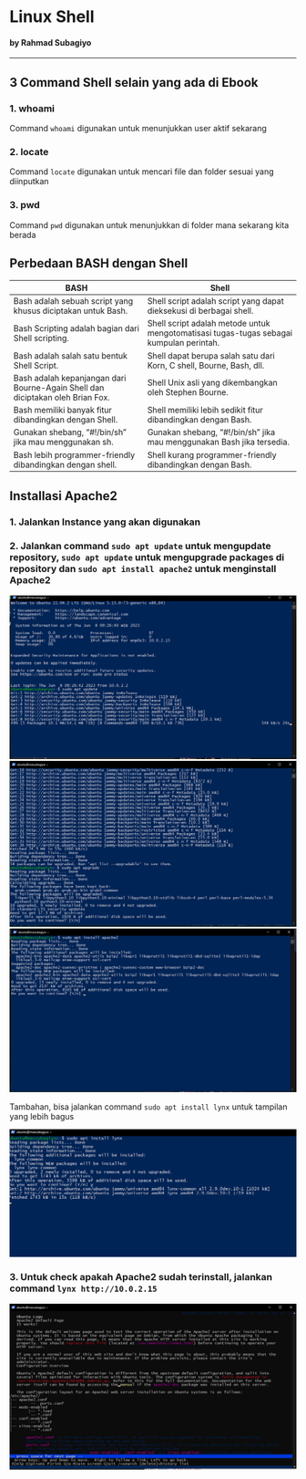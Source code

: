 # Linux Shell
#### by Rahmad Subagiyo

---

## 3 Command Shell selain yang ada di Ebook

### 1. whoami

Command `whoami` digunakan untuk menunjukkan user aktif sekarang

### 2. locate

Command `locate` digunakan untuk mencari file dan folder sesuai yang diinputkan

### 3. pwd

Command `pwd` digunakan untuk menunjukkan di folder mana sekarang kita berada

## Perbedaan BASH dengan Shell

| BASH | Shell |
| ----------- | ----------- |
| Bash adalah sebuah script yang khusus diciptakan untuk Bash. | Shell script adalah script yang dapat dieksekusi di berbagai shell. |
| Bash Scripting adalah bagian dari Shell scripting. | Shell script adalah metode untuk mengotomatisasi tugas-tugas sebagai kumpulan perintah. |
| Bash adalah salah satu bentuk Shell Script. | Shell dapat berupa salah satu dari Korn, C shell, Bourne, Bash, dll. |
| Bash adalah kepanjangan dari Bourne-Again Shell dan diciptakan oleh Brian Fox. | Shell Unix asli yang dikembangkan oleh Stephen Bourne. |
| Bash memiliki banyak fitur dibandingkan dengan Shell. | Shell memiliki lebih sedikit fitur dibandingkan dengan Bash. |
| Gunakan shebang, “#!/bin/sh” jika mau menggunakan sh.  | Gunakan shebang, “#!/bin/sh” jika mau menggunakan Bash jika tersedia. |
| Bash lebih programmer-friendly dibandingkan dengan shell. | Shell kurang programmer-friendly dibandingkan dengan Bash. |

## Installasi Apache2

### 1. Jalankan Instance yang akan digunakan
### 2. Jalankan command `sudo apt update` untuk mengupdate repository, `sudo apt update` untuk mengupgrade packages di repository dan `sudo apt install apache2` untuk menginstall Apache2

![update](img/1.png)
![upgrade](img/2.png)
![Install Apache2](img/3.png)

Tambahan, bisa jalankan command `sudo apt install lynx` untuk tampilan yang lebih bagus

![Install Lynx](img/4.png)

### 3. Untuk check apakah Apache2 sudah terinstall, jalankan command `lynx http://10.0.2.15`

![Check Apache2](img/5.png)